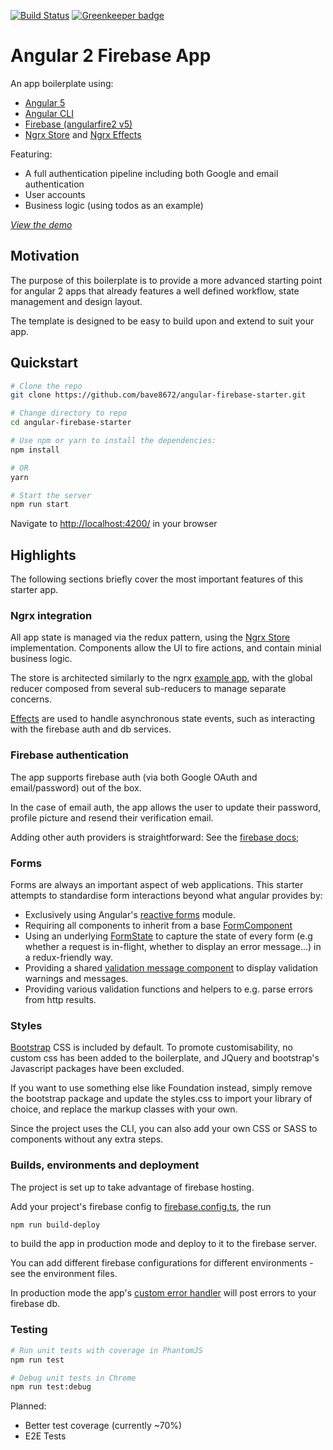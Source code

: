 [![Build Status](https://travis-ci.org/bave8672/angular-firebase-starter.svg?branch=master)](https://travis-ci.org/bave8672/angular-firebase-starter) [![Greenkeeper badge](https://badges.greenkeeper.io/bave8672/angular-firebase-starter.svg)](https://greenkeeper.io/)

# Angular 2 Firebase App

An app boilerplate using:

- [Angular 5](https://github.com/search?q=topic%3Aangular+org%3Aangular&type=Repositories)
- [Angular CLI](https://github.com/angular/angular-cli)
- [Firebase (angularfire2 v5)](https://github.com/angular/angularfire2)
- [Ngrx Store](https://github.com/ngrx/store) and [Ngrx Effects](https://github.com/ngrx/effects)

Featuring:

- A full authentication pipeline including both Google and email authentication
- User accounts
- Business logic (using todos as an example)

*[View the demo](https://adviewer-73e3f.firebaseapp.com/)*

## Motivation

The purpose of this boilerplate is to provide a more advanced starting point for angular 2 apps that already features a well defined workflow, state management and design layout.

The template is designed to be easy to build upon and extend to suit your app.

## Quickstart

```bash
# Clone the repo
git clone https://github.com/bave8672/angular-firebase-starter.git

# Change directory to repo
cd angular-firebase-starter

# Use npm or yarn to install the dependencies:
npm install

# OR
yarn

# Start the server
npm run start
```

Navigate to [http://localhost:4200/](http://localhost:4200/) in your browser

## Highlights

The following sections briefly cover the most important features of this starter app.

### Ngrx integration

All app state is managed via the redux pattern, using the [Ngrx Store](https://github.com/ngrx/store) implementation. Components allow the UI to fire actions, and contain minial business logic.

The store is architected similarly to the ngrx [example app](https://github.com/ngrx/example-app), with the global reducer composed from several sub-reducers to manage separate concerns.

[Effects](https://github.com/ngrx/effects) are used to handle asynchronous state events, such as interacting with the firebase auth and db services.

### Firebase authentication

The app supports firebase auth (via both Google OAuth and email/password) out of the box.

In the case of email auth, the app allows the user to update their password, profile picture and resend their verification email.

Adding other auth providers is straightforward: See the [firebase docs](https://firebase.google.com/docs/auth/web/start);

### Forms

Forms are always an important aspect of web applications. This starter attempts to standardise form interactions beyond what angular provides by:

- Exclusively using Angular's [reactive forms](https://angular.io/docs/ts/latest/guide/reactive-forms.html) module.
- Requiring all components to inherit from a base [FormComponent](./src/app/helpers/form.component.ts)
- Using an underlying [FormState](./src/app/store/formState.ts) to capture the state of every form (e.g whether a request is in-flight, whether to display an error message...) in a redux-friendly way.
- Providing a shared [validation message component](./src/app/shared/validation-message/validation-message.component.ts) to display validation warnings and messages.
- Providing various validation functions and helpers to e.g. parse errors from http results.

### Styles

[Bootstrap](http://getbootstrap.com/) CSS is included by default. To promote customisability, no custom css has been added to the boilerplate, and JQuery and bootstrap's Javascript packages have been excluded.

If you want to use something else like Foundation instead, simply remove the bootstrap package and update the styles.css to import your library of choice, and replace the markup classes with your own.

Since the project uses the CLI, you can also add your own CSS or SASS to components without any extra steps.

### Builds, environments and deployment

The project is set up to take advantage of firebase hosting.

Add your project's firebase config to [firebase.config.ts](.src/app/firebase/firebase.config.ts), the run

```bash
npm run build-deploy
```

to build the app in production mode and deploy to it to the firebase server.

You can add different firebase configurations for different environments - see the environment files.

In production mode the app's [custom error handler](./src/app/error-handler/custom-error-handler.ts) will post errors to your firebase db.

### Testing

```bash
# Run unit tests with coverage in PhantomJS
npm run test

# Debug unit tests in Chrome
npm run test:debug
```

Planned:

- Better test coverage (currently ~70%)
- E2E Tests
